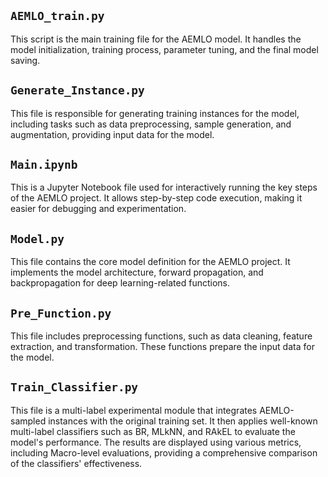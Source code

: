 ## `AEMLO_train.py`
This script is the main training file for the AEMLO model. It handles the model initialization, training process, parameter tuning, and the final model saving.

## `Generate_Instance.py`
This file is responsible for generating training instances for the model, including tasks such as data preprocessing, sample generation, and augmentation, providing input data for the model.

## `Main.ipynb`
This is a Jupyter Notebook file used for interactively running the key steps of the AEMLO project. It allows step-by-step code execution, making it easier for debugging and experimentation.

## `Model.py`
This file contains the core model definition for the AEMLO project. It implements the model architecture, forward propagation, and backpropagation for deep learning-related functions.

## `Pre_Function.py`
This file includes preprocessing functions, such as data cleaning, feature extraction, and transformation. These functions prepare the input data for the model.

## `Train_Classifier.py`
This file is a multi-label experimental module that integrates AEMLO-sampled instances with the original training set. It then applies well-known multi-label classifiers such as BR, MLkNN, and RAkEL to evaluate the model's performance. The results are displayed using various metrics, including Macro-level evaluations, providing a comprehensive comparison of the classifiers' effectiveness.

